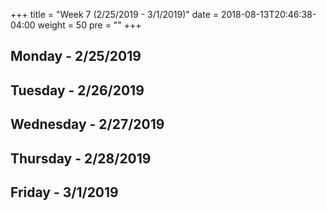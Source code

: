 +++
title = "Week 7 (2/25/2019 - 3/1/2019)"
date = 2018-08-13T20:46:38-04:00
weight = 50
pre = "<b></b>"
+++

## Monday - 2/25/2019

## Tuesday - 2/26/2019

## Wednesday - 2/27/2019

## Thursday - 2/28/2019

## Friday - 3/1/2019